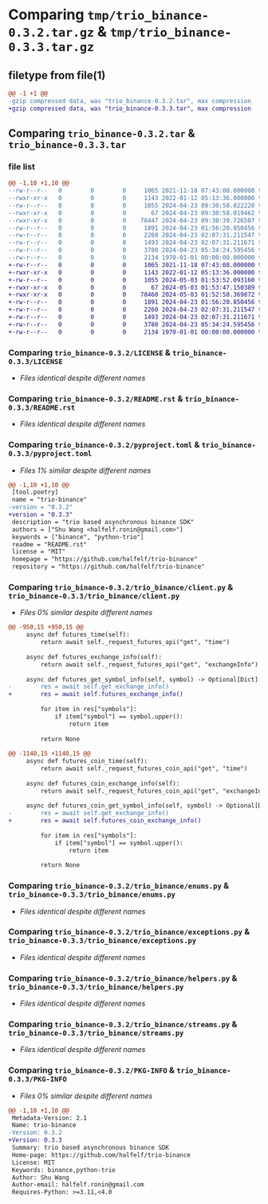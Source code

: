# Comparing `tmp/trio_binance-0.3.2.tar.gz` & `tmp/trio_binance-0.3.3.tar.gz`

## filetype from file(1)

```diff
@@ -1 +1 @@
-gzip compressed data, was "trio_binance-0.3.2.tar", max compression
+gzip compressed data, was "trio_binance-0.3.3.tar", max compression
```

## Comparing `trio_binance-0.3.2.tar` & `trio_binance-0.3.3.tar`

### file list

```diff
@@ -1,10 +1,10 @@
--rw-r--r--   0        0        0     1065 2021-11-18 07:43:08.000000 trio_binance-0.3.2/LICENSE
--rwxr-xr-x   0        0        0     1143 2022-01-12 05:13:36.000000 trio_binance-0.3.2/README.rst
--rw-r--r--   0        0        0     1055 2024-04-23 09:30:58.022220 trio_binance-0.3.2/pyproject.toml
--rwxr-xr-x   0        0        0       67 2024-04-23 09:30:58.019462 trio_binance-0.3.2/trio_binance/__init__.py
--rwxr-xr-x   0        0        0    78447 2024-04-23 09:30:39.726507 trio_binance-0.3.2/trio_binance/client.py
--rw-r--r--   0        0        0     1891 2024-04-23 01:56:20.850456 trio_binance-0.3.2/trio_binance/enums.py
--rw-r--r--   0        0        0     2260 2024-04-23 02:07:31.211547 trio_binance-0.3.2/trio_binance/exceptions.py
--rw-r--r--   0        0        0     1493 2024-04-23 02:07:31.211671 trio_binance-0.3.2/trio_binance/helpers.py
--rw-r--r--   0        0        0     3780 2024-04-23 05:34:24.595456 trio_binance-0.3.2/trio_binance/streams.py
--rw-r--r--   0        0        0     2134 1970-01-01 00:00:00.000000 trio_binance-0.3.2/PKG-INFO
+-rw-r--r--   0        0        0     1065 2021-11-18 07:43:08.000000 trio_binance-0.3.3/LICENSE
+-rwxr-xr-x   0        0        0     1143 2022-01-12 05:13:36.000000 trio_binance-0.3.3/README.rst
+-rw-r--r--   0        0        0     1055 2024-05-03 01:53:52.093160 trio_binance-0.3.3/pyproject.toml
+-rwxr-xr-x   0        0        0       67 2024-05-03 01:53:47.150389 trio_binance-0.3.3/trio_binance/__init__.py
+-rwxr-xr-x   0        0        0    78460 2024-05-03 01:52:58.369872 trio_binance-0.3.3/trio_binance/client.py
+-rw-r--r--   0        0        0     1891 2024-04-23 01:56:20.850456 trio_binance-0.3.3/trio_binance/enums.py
+-rw-r--r--   0        0        0     2260 2024-04-23 02:07:31.211547 trio_binance-0.3.3/trio_binance/exceptions.py
+-rw-r--r--   0        0        0     1493 2024-04-23 02:07:31.211671 trio_binance-0.3.3/trio_binance/helpers.py
+-rw-r--r--   0        0        0     3780 2024-04-23 05:34:24.595456 trio_binance-0.3.3/trio_binance/streams.py
+-rw-r--r--   0        0        0     2134 1970-01-01 00:00:00.000000 trio_binance-0.3.3/PKG-INFO
```

### Comparing `trio_binance-0.3.2/LICENSE` & `trio_binance-0.3.3/LICENSE`

 * *Files identical despite different names*

### Comparing `trio_binance-0.3.2/README.rst` & `trio_binance-0.3.3/README.rst`

 * *Files identical despite different names*

### Comparing `trio_binance-0.3.2/pyproject.toml` & `trio_binance-0.3.3/pyproject.toml`

 * *Files 1% similar despite different names*

```diff
@@ -1,10 +1,10 @@
 [tool.poetry]
 name = "trio-binance"
-version = "0.3.2"
+version = "0.3.3"
 description = "trio based asynchronous binance SDK"
 authors = ["Shu Wang <halfelf.ronin@gmail.com>"]
 keywords = ["binance", "python-trio"]
 readme = "README.rst"
 license = "MIT"
 homepage = "https://github.com/halfelf/trio-binance"
 repository = "https://github.com/halfelf/trio-binance"
```

### Comparing `trio_binance-0.3.2/trio_binance/client.py` & `trio_binance-0.3.3/trio_binance/client.py`

 * *Files 0% similar despite different names*

```diff
@@ -950,15 +950,15 @@
     async def futures_time(self):
         return await self._request_futures_api("get", "time")
 
     async def futures_exchange_info(self):
         return await self._request_futures_api("get", "exchangeInfo")
 
     async def futures_get_symbol_info(self, symbol) -> Optional[Dict]:
-        res = await self.get_exchange_info()
+        res = await self.futures_exchange_info()
 
         for item in res["symbols"]:
             if item["symbol"] == symbol.upper():
                 return item
 
         return None
 
@@ -1140,15 +1140,15 @@
     async def futures_coin_time(self):
         return await self._request_futures_coin_api("get", "time")
 
     async def futures_coin_exchange_info(self):
         return await self._request_futures_coin_api("get", "exchangeInfo")
 
     async def futures_coin_get_symbol_info(self, symbol) -> Optional[Dict]:
-        res = await self.get_exchange_info()
+        res = await self.futures_coin_exchange_info()
 
         for item in res["symbols"]:
             if item["symbol"] == symbol.upper():
                 return item
 
         return None
```

### Comparing `trio_binance-0.3.2/trio_binance/enums.py` & `trio_binance-0.3.3/trio_binance/enums.py`

 * *Files identical despite different names*

### Comparing `trio_binance-0.3.2/trio_binance/exceptions.py` & `trio_binance-0.3.3/trio_binance/exceptions.py`

 * *Files identical despite different names*

### Comparing `trio_binance-0.3.2/trio_binance/helpers.py` & `trio_binance-0.3.3/trio_binance/helpers.py`

 * *Files identical despite different names*

### Comparing `trio_binance-0.3.2/trio_binance/streams.py` & `trio_binance-0.3.3/trio_binance/streams.py`

 * *Files identical despite different names*

### Comparing `trio_binance-0.3.2/PKG-INFO` & `trio_binance-0.3.3/PKG-INFO`

 * *Files 0% similar despite different names*

```diff
@@ -1,10 +1,10 @@
 Metadata-Version: 2.1
 Name: trio-binance
-Version: 0.3.2
+Version: 0.3.3
 Summary: trio based asynchronous binance SDK
 Home-page: https://github.com/halfelf/trio-binance
 License: MIT
 Keywords: binance,python-trio
 Author: Shu Wang
 Author-email: halfelf.ronin@gmail.com
 Requires-Python: >=3.11,<4.0
```

